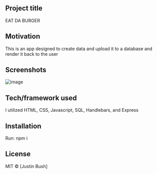 ## Project title
EAT DA BURGER

## Motivation
This is an app designed to create data and upload it to a database and render it back to the user


## Screenshots
![image](https://user-images.githubusercontent.com/69733300/105621528-fe3cac00-5dcd-11eb-80a9-d55786fa55d2.png)

## Tech/framework used
I utilized HTML, CSS, Javascript, SQL, Handlebars, and Express


## Installation
Run: npm i



## License
MIT © [Justin Bush]